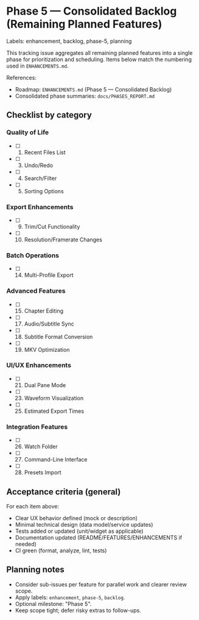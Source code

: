 # Phase 5 — Consolidated Backlog (Remaining Planned Features)

Labels: enhancement, backlog, phase-5, planning

This tracking issue aggregates all remaining planned features into a single phase for prioritization and scheduling. Items below match the numbering used in `ENHANCEMENTS.md`.

References:
- Roadmap: `ENHANCEMENTS.md` (Phase 5 — Consolidated Backlog)
- Consolidated phase summaries: `docs/PHASES_REPORT.md`

## Checklist by category

### Quality of Life
- [ ] 1. Recent Files List
- [ ] 3. Undo/Redo
- [ ] 4. Search/Filter
- [ ] 5. Sorting Options

### Export Enhancements
- [ ] 9. Trim/Cut Functionality
- [ ] 10. Resolution/Framerate Changes

### Batch Operations
- [ ] 14. Multi-Profile Export

### Advanced Features
- [ ] 15. Chapter Editing
- [ ] 17. Audio/Subtitle Sync
- [ ] 18. Subtitle Format Conversion
- [ ] 19. MKV Optimization

### UI/UX Enhancements
- [ ] 21. Dual Pane Mode
- [ ] 23. Waveform Visualization
- [ ] 25. Estimated Export Times

### Integration Features
- [ ] 26. Watch Folder
- [ ] 27. Command-Line Interface
- [ ] 28. Presets Import

## Acceptance criteria (general)
For each item above:
- Clear UX behavior defined (mock or description)
- Minimal technical design (data model/service updates)
- Tests added or updated (unit/widget as applicable)
- Documentation updated (README/FEATURES/ENHANCEMENTS if needed)
- CI green (format, analyze, lint, tests)

## Planning notes
- Consider sub-issues per feature for parallel work and clearer review scope.
- Apply labels: `enhancement`, `phase-5`, `backlog`.
- Optional milestone: "Phase 5".
- Keep scope tight; defer risky extras to follow-ups.
